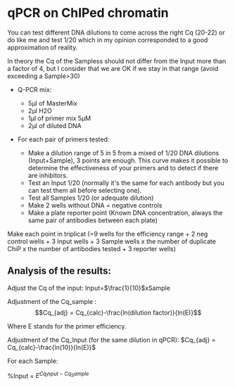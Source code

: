 # qPCR on ChIPed chromatin





You can test different DNA dilutions to come across the right Cq (20-22) or do like me and test 1/20 which in my opinion corresponded to a good approximation of reality.

In theory the Cq of the Sampless should not differ from the Input more than a factor of 4, but I consider that we are OK if we stay in that range (avoid exceeding a Sample>30)


* Q-PCR mix: 
    + 5μl of MasterMix 
    + 2μl H2O 
    + 1μl of primer mix 5μM 
    + 2μl of diluted DNA

* For each pair of primers tested:

    + Make a dilution range of 5 in 5 from a mixed of 1/20 DNA dilutions (Input+Sample), 3 points are enough. This curve makes it possible to determine the effectiveness of your primers and to detect if there are inhibitors.
    + Test an Input 1/20 (normally it's the same for each antibody but you can test them all before selecting one).
    + Test all Samples 1/20 (or adequate dilution)
    + Make 2 wells without DNA = negative controls
    + Make a plate reporter point (Known DNA concentration, always the same pair of antibodies between each plate)


Make each point in triplicat (=9 wells for the efficiency range + 2 neg control wells + 3 Input wells + 3 Sample wells x the number of duplicate ChiP x the number of antibodies tested + 3 reporter wells)

## Analysis of the results:


Adjust the Cq of the input: Input=$\frac{1}{10}$xSample

Adjustment of the Cq_sample :
$$Cq_{adj} = Cq_{calc}-\frac{ln(dilution factor)}{ln(E)}$$

Where E stands for the primer efficiency.


Adjustment of the Cq_Input (for the same dilution in qPCR):
$Cq_{adj} = Cq_{calc}-\frac{ln(10)}{ln(E)}$


For each Sample:

%Input = $E^{Cq_Input-Cq_Sample}$